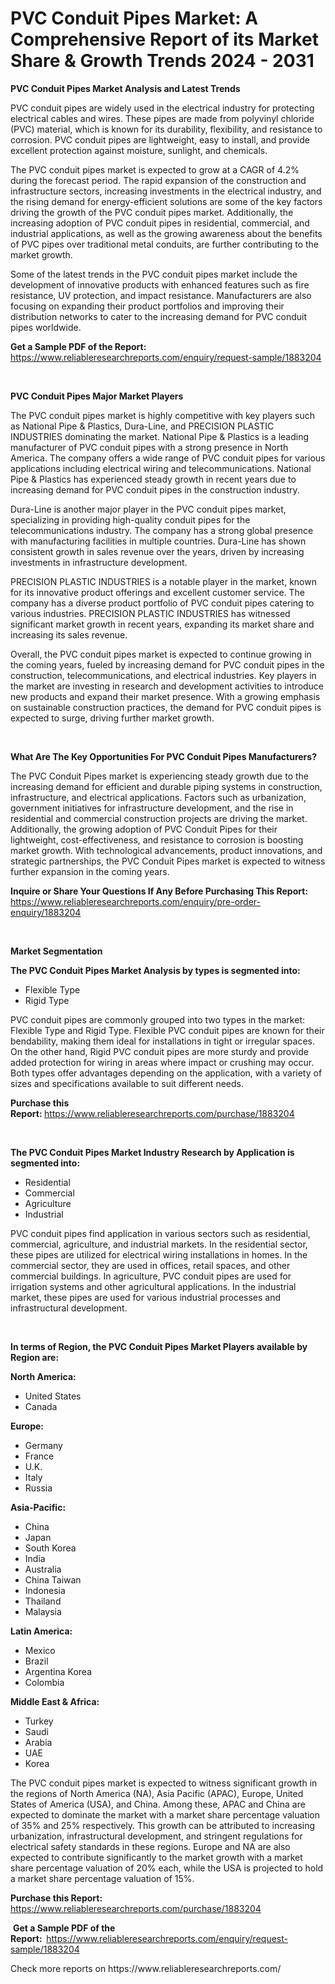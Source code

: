 <p><h1>PVC Conduit Pipes Market: A Comprehensive Report of its Market Share & Growth Trends 2024 - 2031</h1></p><p><strong>PVC Conduit Pipes Market Analysis and Latest Trends</strong></p>
<p><p>PVC conduit pipes are widely used in the electrical industry for protecting electrical cables and wires. These pipes are made from polyvinyl chloride (PVC) material, which is known for its durability, flexibility, and resistance to corrosion. PVC conduit pipes are lightweight, easy to install, and provide excellent protection against moisture, sunlight, and chemicals.</p><p>The PVC conduit pipes market is expected to grow at a CAGR of 4.2% during the forecast period. The rapid expansion of the construction and infrastructure sectors, increasing investments in the electrical industry, and the rising demand for energy-efficient solutions are some of the key factors driving the growth of the PVC conduit pipes market. Additionally, the increasing adoption of PVC conduit pipes in residential, commercial, and industrial applications, as well as the growing awareness about the benefits of PVC pipes over traditional metal conduits, are further contributing to the market growth.</p><p>Some of the latest trends in the PVC conduit pipes market include the development of innovative products with enhanced features such as fire resistance, UV protection, and impact resistance. Manufacturers are also focusing on expanding their product portfolios and improving their distribution networks to cater to the increasing demand for PVC conduit pipes worldwide.</p></p>
<p><strong>Get a Sample PDF of the Report:&nbsp;</strong> <a href="https://www.reliableresearchreports.com/enquiry/request-sample/1883204">https://www.reliableresearchreports.com/enquiry/request-sample/1883204</a></p>
<p>&nbsp;</p>
<p><strong>PVC Conduit Pipes Major Market Players</strong></p>
<p><p>The PVC conduit pipes market is highly competitive with key players such as National Pipe & Plastics, Dura-Line, and PRECISION PLASTIC INDUSTRIES dominating the market. National Pipe & Plastics is a leading manufacturer of PVC conduit pipes with a strong presence in North America. The company offers a wide range of PVC conduit pipes for various applications including electrical wiring and telecommunications. National Pipe & Plastics has experienced steady growth in recent years due to increasing demand for PVC conduit pipes in the construction industry.</p><p>Dura-Line is another major player in the PVC conduit pipes market, specializing in providing high-quality conduit pipes for the telecommunications industry. The company has a strong global presence with manufacturing facilities in multiple countries. Dura-Line has shown consistent growth in sales revenue over the years, driven by increasing investments in infrastructure development.</p><p>PRECISION PLASTIC INDUSTRIES is a notable player in the market, known for its innovative product offerings and excellent customer service. The company has a diverse product portfolio of PVC conduit pipes catering to various industries. PRECISION PLASTIC INDUSTRIES has witnessed significant market growth in recent years, expanding its market share and increasing its sales revenue.</p><p>Overall, the PVC conduit pipes market is expected to continue growing in the coming years, fueled by increasing demand for PVC conduit pipes in the construction, telecommunications, and electrical industries. Key players in the market are investing in research and development activities to introduce new products and expand their market presence. With a growing emphasis on sustainable construction practices, the demand for PVC conduit pipes is expected to surge, driving further market growth.</p></p>
<p>&nbsp;</p>
<p><strong>What Are The Key Opportunities For PVC Conduit Pipes Manufacturers?</strong></p>
<p><p>The PVC Conduit Pipes market is experiencing steady growth due to the increasing demand for efficient and durable piping systems in construction, infrastructure, and electrical applications. Factors such as urbanization, government initiatives for infrastructure development, and the rise in residential and commercial construction projects are driving the market. Additionally, the growing adoption of PVC Conduit Pipes for their lightweight, cost-effectiveness, and resistance to corrosion is boosting market growth. With technological advancements, product innovations, and strategic partnerships, the PVC Conduit Pipes market is expected to witness further expansion in the coming years.</p></p>
<p><strong>Inquire or Share Your Questions If Any Before Purchasing This Report:</strong> <a href="https://www.reliableresearchreports.com/enquiry/pre-order-enquiry/1883204">https://www.reliableresearchreports.com/enquiry/pre-order-enquiry/1883204</a></p>
<p>&nbsp;</p>
<p><strong>Market Segmentation</strong></p>
<p><strong>The PVC Conduit Pipes Market Analysis by types is segmented into:</strong></p>
<p><ul><li>Flexible Type</li><li>Rigid Type</li></ul></p>
<p><p>PVC conduit pipes are commonly grouped into two types in the market: Flexible Type and Rigid Type. Flexible PVC conduit pipes are known for their bendability, making them ideal for installations in tight or irregular spaces. On the other hand, Rigid PVC conduit pipes are more sturdy and provide added protection for wiring in areas where impact or crushing may occur. Both types offer advantages depending on the application, with a variety of sizes and specifications available to suit different needs.</p></p>
<p><strong>Purchase this Report:&nbsp;</strong><a href="https://www.reliableresearchreports.com/purchase/1883204">https://www.reliableresearchreports.com/purchase/1883204</a></p>
<p>&nbsp;</p>
<p><strong>The PVC Conduit Pipes Market Industry Research by Application is segmented into:</strong></p>
<p><ul><li>Residential</li><li>Commercial</li><li>Agriculture</li><li>Industrial</li></ul></p>
<p><p>PVC conduit pipes find application in various sectors such as residential, commercial, agriculture, and industrial markets. In the residential sector, these pipes are utilized for electrical wiring installations in homes. In the commercial sector, they are used in offices, retail spaces, and other commercial buildings. In agriculture, PVC conduit pipes are used for irrigation systems and other agricultural applications. In the industrial market, these pipes are used for various industrial processes and infrastructural development.</p></p>
<p>&nbsp;</p>
<p><strong>In terms of Region, the PVC Conduit Pipes Market Players available by Region are:</strong></p>
<p>
    <p> <strong> North America: </strong>
        <ul>
            <li>United States</li>
            <li>Canada</li>
        </ul>
        </p> 
    <p> <strong> Europe: </strong>
        <ul>
            <li>Germany</li>
            <li>France</li>
            <li>U.K.</li>
            <li>Italy</li>
            <li>Russia</li>
        </ul>
        </p> 
    <p> <strong> Asia-Pacific: </strong>
        <ul>
            <li>China</li>
            <li>Japan</li>
            <li>South Korea</li>
            <li>India</li>
            <li>Australia</li>
            <li>China Taiwan</li>
            <li>Indonesia</li>
            <li>Thailand</li>
            <li>Malaysia</li>
        </ul>
        </p> 
    <p> <strong> Latin America: </strong>
        <ul>
            <li>Mexico</li>
            <li>Brazil</li>
            <li>Argentina Korea</li>
            <li>Colombia</li>
        </ul>
        </p> 
    <p> <strong> Middle East & Africa: </strong>
        <ul>
            <li>Turkey</li>
            <li>Saudi</li>
            <li>Arabia</li>
            <li>UAE</li>
            <li>Korea</li>
        </ul>
    </p>
    </p>
<p><p>The PVC conduit pipes market is expected to witness significant growth in the regions of North America (NA), Asia Pacific (APAC), Europe, United States of America (USA), and China. Among these, APAC and China are expected to dominate the market with a market share percentage valuation of 35% and 25% respectively. This growth can be attributed to increasing urbanization, infrastructural development, and stringent regulations for electrical safety standards in these regions. Europe and NA are also expected to contribute significantly to the market growth with a market share percentage valuation of 20% each, while the USA is projected to hold a market share percentage valuation of 15%.</p></p>
<p><strong>Purchase this Report: </strong><a href="https://www.reliableresearchreports.com/purchase/1883204">https://www.reliableresearchreports.com/purchase/1883204</a></p>
<p>&nbsp;<strong>Get a Sample PDF of the Report:&nbsp;&nbsp;</strong><a href="https://www.reliableresearchreports.com/enquiry/request-sample/1883204">https://www.reliableresearchreports.com/enquiry/request-sample/1883204</a></p>
<p><strong></strong></p>
<p>Check more reports on https://www.reliableresearchreports.com/</p>
